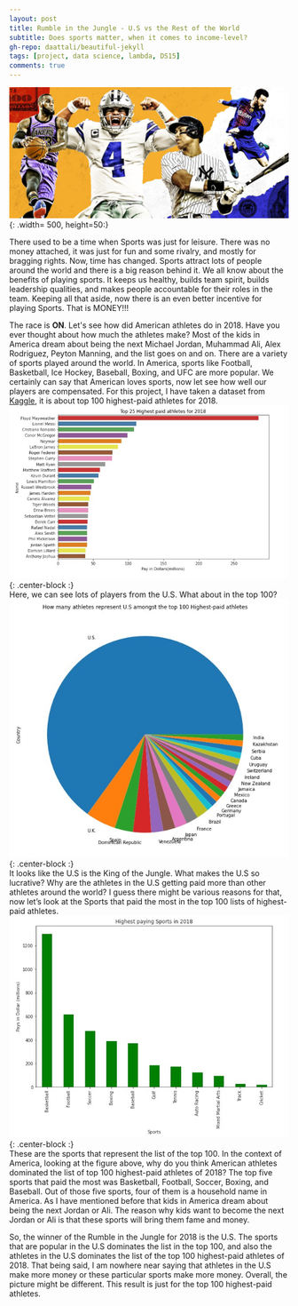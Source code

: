 ```yaml
---
layout: post
title: Rumble in the Jungle - U.S vs the Rest of the World
subtitle: Does sports matter, when it comes to income-level?
gh-repo: daattali/beautiful-jekyll
tags: [project, data science, lambda, DS15]
comments: true
---
```

![](/img/athletes.jpg){: .width= 500, height=50:}

There used to be a time when Sports was just for leisure. There was no money attached, it was just for fun and some rivalry, and mostly for bragging rights. Now, time has changed. Sports attract lots of people around the world and there is a big reason behind it. We all know about the benefits of playing sports. It keeps us healthy, builds team spirit, builds leadership qualities, and makes people accountable for their roles in the team. Keeping all that aside, now there is an even better incentive for playing Sports. That is MONEY!!!  

The race is **ON**. Let's see how did American athletes do in 2018. Have you ever thought about how much the athletes make? Most of the kids in America dream about being the next Michael Jordan, Muhammad Ali, Alex Rodriguez, Peyton Manning, and the list goes on and on. There are a variety of sports played around the world. In America, sports like Football, Basketball, Ice Hockey, Baseball, Boxing, and UFC are more popular. We certainly can say that American loves sports, now let see how well our players are compensated. For this project, I have taken a dataset from [Kaggle](https://www.kaggle.com/pavanraj159/forbes-100-highest-paid-athletes-2018), it is about top 100 highest-paid athletes for 2018. 
![Plot](/img/top25athelete.jpg){: .center-block :}  
Here, we can see lots of players from the U.S. What about in the top 100?  
![](/img/usa.jpg){: .center-block :}  
It looks like the U.S is the King of the Jungle. What makes the U.S so lucrative? Why are the athletes in the U.S getting paid more than other athletes around the world? I guess there might be various reasons for that, now let’s look at the Sports that paid the most in the top 100 lists of highest-paid athletes.  
![](/img/highestpayingsports.jpg){: .center-block :}  
These are the sports that represent the list of the top 100. In the context of America, looking at the figure above, why do you think American athletes dominated the list of top 100 highest-paid athletes of 2018? The top five sports that paid the most was Basketball, Football, Soccer, Boxing, and Baseball. Out of those five sports, four of them is a household name in America. As I have mentioned before that kids in America dream about being the next Jordan or Ali. The reason why kids want to become the next Jordan or Ali is that these sports will bring them fame and money.  

So, the winner of the Rumble in the Jungle for 2018 is the U.S. The sports that are popular in the U.S dominates the list in the top 100, and also the athletes in the U.S dominates the list of the top 100 highest-paid athletes of 2018. That being said, I am nowhere near saying that athletes in the U.S make more money or these particular sports make more money. Overall, the picture might be different. This result is just for the top 100 highest-paid athletes.

